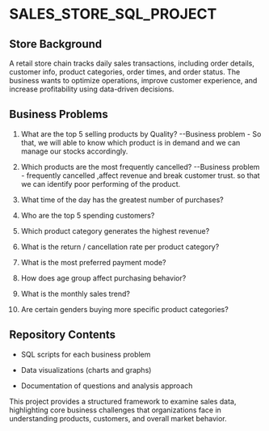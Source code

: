 # SALES_STORE_SQL_PROJECT

## Store Background

A retail store chain tracks daily sales transactions, including order details, customer info, product categories, order times, and order status. The business wants to optimize operations, improve customer experience, and increase profitability using data-driven decisions.

## Business Problems

1. What are the top 5 selling products by Quality? 
--Business problem - So that, we will able to know which product is in demand and we can manage our stocks accordingly.

2. Which products are the most frequently cancelled?
--Business problem - frequently cancelled ,affect revenue and break customer trust. so that we can identify poor performing of the product.

3. What time of the day has the greatest number of purchases?


4. Who are the top 5 spending customers?

5. Which product category generates the highest revenue?

6. What is the return / cancellation rate per product category?

7. What is the most preferred payment mode?

8. How does age group affect purchasing behavior?

9. What is the monthly sales trend?

10. Are certain genders buying more specific product categories?


## Repository Contents

* SQL scripts for each business problem

* Data visualizations (charts and graphs)

* Documentation of questions and analysis approach


This project provides a structured framework to examine sales data, highlighting core business challenges that organizations face in understanding products, customers, and overall market behavior.
